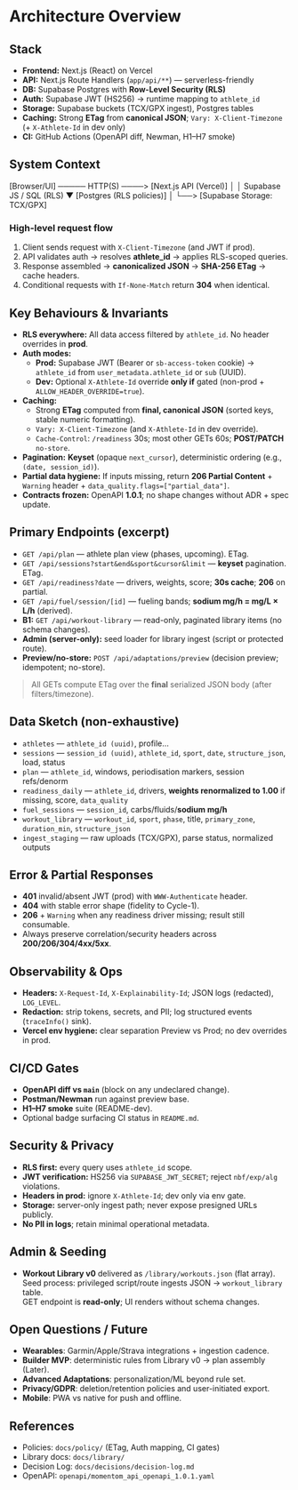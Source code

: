 # Architecture Overview

## Stack

- **Frontend:** Next.js (React) on Vercel
- **API:** Next.js Route Handlers (`app/api/**`) — serverless-friendly
- **DB:** Supabase Postgres with **Row-Level Security (RLS)**
- **Auth:** Supabase JWT (HS256) → runtime mapping to `athlete_id`
- **Storage:** Supabase buckets (TCX/GPX ingest), Postgres tables
- **Caching:** Strong **ETag** from **canonical JSON**; `Vary: X-Client-Timezone` (+ `X-Athlete-Id` in dev only)
- **CI:** GitHub Actions (OpenAPI diff, Newman, H1–H7 smoke)

## System Context
[Browser/UI]  ───── HTTP(S) ────>  [Next.js API (Vercel)]
                                       │
                                       │ Supabase JS / SQL (RLS)
                                       ▼
                               [Postgres (RLS policies)]
                                       │
                                       └──> [Supabase Storage: TCX/GPX]

### High-level request flow
1. Client sends request with `X-Client-Timezone` (and JWT if prod).  
2. API validates auth → resolves **athlete_id** → applies RLS-scoped queries.  
3. Response assembled → **canonicalized JSON** → **SHA-256 ETag** → cache headers.  
4. Conditional requests with `If-None-Match` return **304** when identical.

## Key Behaviours & Invariants

- **RLS everywhere:** All data access filtered by `athlete_id`. No header overrides in **prod**.
- **Auth modes:**
  - **Prod:** Supabase JWT (Bearer or `sb-access-token` cookie) → `athlete_id` from `user_metadata.athlete_id` or `sub` (UUID).
  - **Dev:** Optional `X-Athlete-Id` override **only if** gated (non-prod + `ALLOW_HEADER_OVERRIDE=true`).
- **Caching:**
  - Strong **ETag** computed from **final, canonical JSON** (sorted keys, stable numeric formatting).
  - `Vary: X-Client-Timezone` (and `X-Athlete-Id` in dev override).
  - `Cache-Control`: `/readiness` 30s; most other GETs 60s; **POST/PATCH** `no-store`.
- **Pagination:** **Keyset** (opaque `next_cursor`), deterministic ordering (e.g., `(date, session_id)`).
- **Partial data hygiene:** If inputs missing, return **206 Partial Content** + `Warning` header + `data_quality.flags=["partial_data"]`.
- **Contracts frozen:** OpenAPI **1.0.1**; no shape changes without ADR + spec update.

## Primary Endpoints (excerpt)

- `GET /api/plan` — athlete plan view (phases, upcoming). ETag.
- `GET /api/sessions?start&end&sport&cursor&limit` — **keyset** pagination. ETag.
- `GET /api/readiness?date` — drivers, weights, score; **30s cache**; **206** on partial.
- `GET /api/fuel/session/[id]` — fueling bands; **sodium mg/h = mg/L × L/h** (derived).
- **B1:** `GET /api/workout-library` — read-only, paginated library items (no schema changes).
- **Admin (server-only):** seed loader for library ingest (script or protected route).
- **Preview/no-store:** `POST /api/adaptations/preview` (decision preview; idempotent; no-store).

> All GETs compute ETag over the **final** serialized JSON body (after filters/timezone).

## Data Sketch (non-exhaustive)

- `athletes` — `athlete_id (uuid)`, profile…
- `sessions` — `session_id (uuid)`, `athlete_id`, `sport`, `date`, `structure_json`, load, status
- `plan` — `athlete_id`, windows, periodisation markers, session refs/denorm
- `readiness_daily` — `athlete_id`, drivers, **weights renormalized to 1.00** if missing, score, `data_quality`
- `fuel_sessions` — `session_id`, carbs/fluids/**sodium mg/h**
- `workout_library` — `workout_id`, `sport`, `phase`, title, `primary_zone`, `duration_min`, `structure_json`
- `ingest_staging` — raw uploads (TCX/GPX), parse status, normalized outputs

## Error & Partial Responses

- **401** invalid/absent JWT (prod) with `WWW-Authenticate` header.
- **404** with stable error shape (fidelity to Cycle-1).
- **206** + `Warning` when any readiness driver missing; result still consumable.
- Always preserve correlation/security headers across **200/206/304/4xx/5xx**.

## Observability & Ops

- **Headers:** `X-Request-Id`, `X-Explainability-Id`; JSON logs (redacted), `LOG_LEVEL`.
- **Redaction:** strip tokens, secrets, and PII; log structured events (`traceInfo()` sink).
- **Vercel env hygiene:** clear separation Preview vs Prod; no dev overrides in prod.

## CI/CD Gates

- **OpenAPI diff vs `main`** (block on any undeclared change).
- **Postman/Newman** run against preview base.
- **H1–H7 smoke** suite (README-dev).
- Optional badge surfacing CI status in `README.md`.

## Security & Privacy

- **RLS first:** every query uses `athlete_id` scope.
- **JWT verification:** HS256 via `SUPABASE_JWT_SECRET`; reject `nbf/exp/alg` violations.
- **Headers in prod:** ignore `X-Athlete-Id`; dev only via env gate.
- **Storage:** server-only ingest path; never expose presigned URLs publicly.
- **No PII in logs**; retain minimal operational metadata.

## Admin & Seeding

- **Workout Library v0** delivered as `/library/workouts.json` (flat array).  
  Seed process: privileged script/route ingests JSON → `workout_library` table.  
  GET endpoint is **read-only**; UI renders without schema changes.

## Open Questions / Future

- **Wearables**: Garmin/Apple/Strava integrations + ingestion cadence.
- **Builder MVP**: deterministic rules from Library v0 → plan assembly (Later).
- **Advanced Adaptations**: personalization/ML beyond rule set.
- **Privacy/GDPR**: deletion/retention policies and user-initiated export.
- **Mobile**: PWA vs native for push and offline.

## References

- Policies: `docs/policy/` (ETag, Auth mapping, CI gates)  
- Library docs: `docs/library/`  
- Decision Log: `docs/decisions/decision-log.md`  
- OpenAPI: `openapi/momentom_api_openapi_1.0.1.yaml`